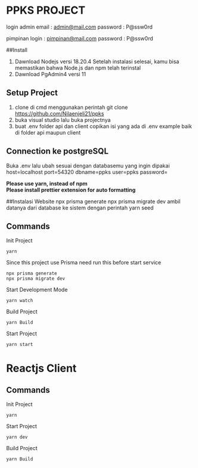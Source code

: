 # **PPKS PROJECT**

login admin
email   : admin@mail.com
password : P@ssw0rd

pimpinan login : pimpinan@mail.com
password : P@ssw0rd

##Install
1. Dawnload Nodejs versi 18.20.4
   Setelah instalasi selesai, kamu bisa memastikan bahwa Node.js dan npm telah terinstal
2. Dawnload PgAdmin4 versi 11


## Setup Project
1. clone di cmd menggunakan perintah git clone https://github.com/Nilaenjeli21/ppks
2. buka visual studio lalu buka projectnya
3. buat .env folder api dan client copikan isi yang ada di .env example baik di folder api maupun client

## Connection ke postgreSQL
Buka .env lalu ubah sesuai dengan databasemu yang ingin dipakai 
host=localhost
port=54320 
dbname=ppks 
user=ppks 
password=

**Please use yarn, instead of npm**\
**Please install prettier extension for auto formatting**

##Instalasi Website
npx prisma generate
npx prisma migrate dev
ambil datanya dari database ke sistem dengan perintah
yarn seed

## Commands
Init Project
```
yarn
```

Since this project use Prisma need run this before start service
```
npx prisma generate
npx prisma migrate dev
```

Start Development Mode
```
yarn watch
```

Build Project
```
yarn Build
```

Start Project
```
yarn start
```

# Reactjs Client

## Commands
Init Project
```
yarn
```

Start Project
```
yarn dev
```

Build Project
```
yarn Build
```

